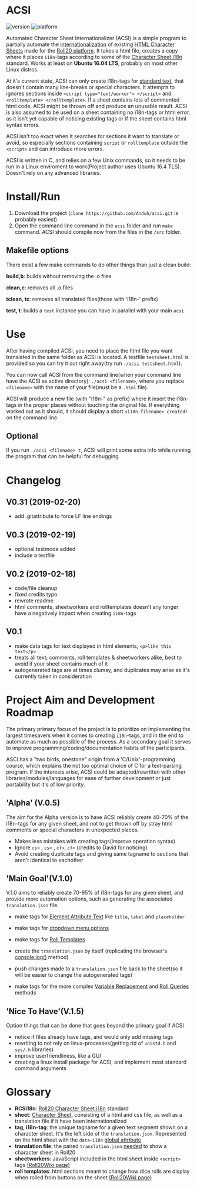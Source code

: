 # ACSI
![version](https://img.shields.io/badge/version-0.31-yellowgreen.svg)
![platform](https://img.shields.io/badge/platform-Linux-lightgrey.svg)

Automated Character Sheet Internationalizer (ACSI) is a simple program to partially automate the [internationalization](https://wiki.roll20.net/Character_Sheet_i18n) of existing [HTML Character Sheets](https://github.com/Roll20/roll20-character-sheets) made for the [Roll20 platform](https://en.wikipedia.org/wiki/Roll20). It takes a html file, creates a copy where it places `i18n`-tags according to some of the [Character Sheet i18n](https://wiki.roll20.net/Character_Sheet_i18n) standard.
Works at least on **Ubuntu 16.04 LTS**, probably on most other Linux distros.


At it's current state, ACSI can only create i18n-tags for [standard text](https://wiki.roll20.net/Character_Sheet_i18n#Standard_Text), that doesn't contain many line-breaks or special characters. It attempts to ignores sections inside `<script type="text/worker"> </script>` and `<rolltemplate> </rolltemplate>`. If a sheet contains lots of commented html code, ACSI might be thrown off and produce an unusable result. ACSI is also assumed to be used on a sheet containing no i18n-tags or html error, as it isn't yet capable of noticing existing tags or if the sheet contains html syntax errors.

ACSI isn't too exact when it searches for sections it want to translate or avoid, so especially sections containing `script` or `rolltemplate` outside the `<script>` and <rolltemplate> can introduce more errors. 

ACSI is written in C, and relies on a few Unix commands, so it needs to be run in a Linux enviroment to work(Project author uses Ubuntu 16.4 TLS). Doesn't rely on any advanced libraries. 

# Install/Run
1. Download the project (`clone https://github.com/Anduh/acsi.git` is probably easiest)
2. Open the command line command in the `acsi` folder and run `make` command. ACSI should compile now from the files in the `/src` folder.

## Makefile options
There exist a few make commands to do other things than just a clean build:

**build,b**:	builds without removing the .o files

**clean,c**:	removes all .o files

**tclean, tc**:	removes all translated files(those with 'i18n-' prefix)

**test, t**:	builds a `test` instance you can have in parallel with your main `acsi` 

# Use
After having compiled ACSI, you need to place the html file you want translated in the same folder as ACSI is located. A testfile `testsheet.html` is provided so you can try it out right away(try run `./acsi testsheet.html`).

You can now call ACSI from the command line(when your command line have the ACSI as active directory): `./acsi <filename>`, where you replace `<filename>` with the name of your file(must be a `.html` file).

ACSI will produce a new file (with "i18n-" as prefix) where it insert the i18n-tags in the proper places without touching the original file.
If everything worked out as it should, it should display a short `<i18n-filename> created!` on the command line. 

## Optional
If you run `./acsi <filename> t`, ACSI will print some extra info while running the program that can be helpful for debugging.

# Changelog

## V0.31 (2019-02-20)
- add .gitattribute to force LF line endings

## V0.3 (2019-02-19)
- optional testmode added
- include a testfile

## V0.2 (2019-02-18)
- code/file cleanup
- fixed credits typo
- rewrote readme
- html comments, sheetworkers and rolltemplates doesn't  any longer have a negatively impact  when creating `i18n`-tags

## V0.1
- make data tags for text displayed in html elements, `<p>like this text</p>`
- treats all text; comments, roll templates & sheetworkers alike, best to avoid if your sheet contains much of it
- autogenerated tags are at times clumsy, and duplicates may arise as it's currently taken in consideration

# Project Aim and Development Roadmap
The primary primary focus of the project is to prioritize on implementing the largest timesavers when it comes to creating `i18n`-tags, and in the end to automate as much as possible of the process. As a secondary goal it serves to improve programming/coding/documentation habits of the participants.

ASCI has a "two birds, onestone" origin from a 'C/Unix'-programming course, which explains the not too optimal choice of C for a text-parsing program.
If the interests arise, ACSI could be adapted/rewritten with other libraries/modules/languages for ease of further development or just portability but it's of low priority.

## 'Alpha' (V.0.5)
The aim for the Alpha version is to have ACSI reliably create 40-70% of the i18n-tags for any given sheet, and not to get thrown off by stray html comments or special characters in unexpected places.

- Makes less mistakes with creating tags(improve operation syntax)
- Ignore `cs>` , `cs<` , `cf>`, `cf<` (credits to David for noticing)
- Avoid creating duplicate tags and giving same tagname to sections that aren't identical to eachother

## 'Main Goal'(V.1.0)
V.1.0 aims to reliably create 70-95% of i18n-tags for any given sheet, and provide more automation options, such as generating the associated `translation.json` file.

- make tags for [Element Attribute Text](https://wiki.roll20.net/Character_Sheet_i18n#Element_Attribute_Text) like `title`, `label` and `placeholder`
- make tags for [dropdown menu options](https://wiki.roll20.net/Character_Sheet_i18n#Dynamic_Key_Replacement)
- make tags for [Roll Templates](https://wiki.roll20.net/Character_Sheet_i18n#Roll_Templates)
- create the `translation.json` by itself (replicating the browser's [console.log()](https://wiki.roll20.net/Character_Sheet_i18n#Step_Two.2C_Generating_the_Translation_File) method)
- push changes made to a `translation.json` file back to the sheet(so it will be easier to change the autogenerated tags)

- make tags for the more complex [Variable Replacement](https://wiki.roll20.net/Character_Sheet_i18n#Variable_Replacement) and [Roll Queries](https://wiki.roll20.net/Character_Sheet_i18n#Roll_Queries) methods


## 'Nice To Have'(V.1.5) 
Option things that can be done that goes beyond the primary goal if ACSI
- notice if files already have tags, and would only add missing tags
- rewriting to not rely on linux-processes(getting rid of `unistd.h` and `sys/.h` libraries)
- improve userfriendliness, like a GUI
- creating a linux install package for ACSI, and implement most standard command arguments

# Glossary
- **RCSi18n**: [Roll20 Character Sheet i18n](https://wiki.roll20.net/Character_Sheet_i18n) standard
- **sheet**: [Character Sheet](https://wiki.roll20.net/Character_Sheets), consisting of a html and css file, as well as a translation file if it have been internationalized
- **tag, i18n-tag**: the unique tagname for a given text segment shown on a character sheet. It's the left side of the `translation.json`. Represented on the html sheet with the `data-i18n` [global attribute](https://www.w3schools.com/tags/ref_standardattributes.asp)
- **translation file**: the paired `translation.json` [needed]((https://wiki.roll20.net/Character_Sheet_i18n#Step_Two.2C_Generating_the_Translation_File)) to show a character sheet in Roll20
- **sheetworkers**: JavaScript included in the html sheet inside `<script>` tags [(Roll20Wiki page)](https://wiki.roll20.net/Sheet_Worker_Scripts)
- **roll templates**: html sections meant to change how dice rolls are display when rolled from buttons on the sheet [(Roll20Wiki page)](https://wiki.roll20.net/Roll_Templates)
